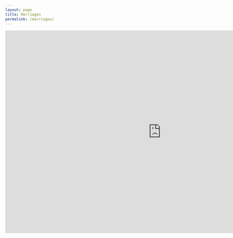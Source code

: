 ```yaml
---
layout: page
title: Marriages
permalink: /marriages/
---
```

<div class="container">
<iframe src='https://cdn.knightlab.com/libs/timeline3/latest/embed/index.html?source=17e5-Ywq9zgETkaINtAVoccLSISfD6TB6ZNfbB5FphWY&font=Default&lang=en&initial_zoom=2&height=650' width='1000' height='650' webkitallowfullscreen mozallowfullscreen allowfullscreen frameborder='0'></iframe>
</div>

